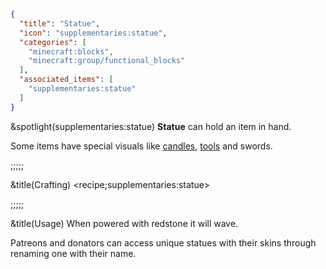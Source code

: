 ```json
{
  "title": "Statue",
  "icon": "supplementaries:statue",
  "categories": [
    "minecraft:blocks",
    "minecraft:group/functional_blocks"
  ],
  "associated_items": [
    "supplementaries:statue"
  ]
}
```

&spotlight(supplementaries:statue)
**Statue** can hold an item in hand.


Some items have special visuals like [candles](^minecraft:candle), [tools](^minecraft:tool) and swords.

;;;;;

&title(Crafting)
<recipe;supplementaries:statue>

;;;;;

&title(Usage)
When powered with redstone it will wave.


Patreons and donators can access unique statues with their skins through renaming one with their name.
